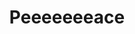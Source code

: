 ---
pid: ch869
title: Peeeeeeeace
location_transcription: unknown
coordinates: "[-75.163250203466, 39.952253708874]"
zipcode: NJ08406
gen_neighborhood: 
neighborhood: 
outside_phl: Ventnor City NJ
age: 
age_range: 
instagram: 
image_file_name: ch_869.jpg
proposal_transcription: |-
  Combine nature, love, music, peace
  Playing local music around
  filled w/ plants/flowers
topic: Environment,Music,Love
topic_summary: 0, 0, 0
type: Garden
keywords_other: nature, music, peace
credit: Bailey Richardson
image_labels: 
twitter: 
facebook: 
permalink: "/monuments/ch869/"
layout: item-page
---